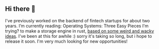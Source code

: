 ## Hi there 👋

I've previously worked on the backend of fintech startups for about two years.
I’m currently reading: Operating Systems: Three Easy Pieces 
I'm trying? to make a storage engine in rust, [based on some weird and wacky ideas](https://github.com/hailelagi/lettuce).
I've been at this for awhile :) sorry it's taking so long, but i hope to release it soon.
I'm very much looking for new opportunities!
